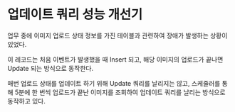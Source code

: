 # 업데이트 쿼리 성능 개선기

업무 중에 이미지 업로드 상태 정보를 가진 테이블과 관련하여 장애가 발생하는 상황이 있었다.

이 레코드는 처음 이벤트가 발생했을 때 Insert 되고, 해당 이미지의 업로드가 끝나면 Update 되는 방식으로 동작한다.

매번 업로드 상태를 업데이트 하기 위해 Update 쿼리를 날리지는 않고, 스케줄러를 통해 5분에 한 번씩 업로드가 끝난 이미지를 조회하여 업데이트 쿼리를 날리는 방식으로 동작하고 있다.